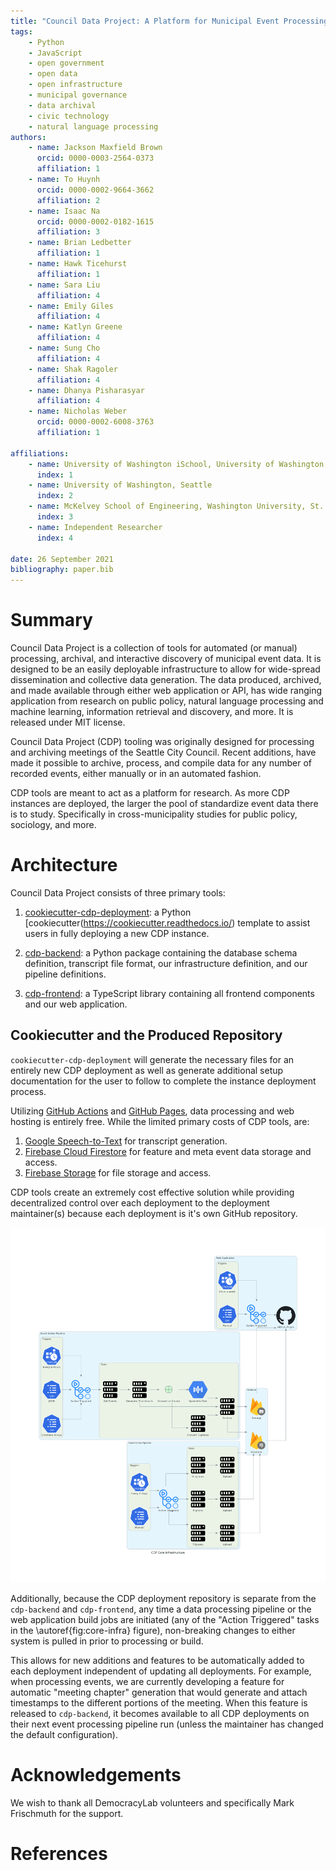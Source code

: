 ```yaml
---
title: "Council Data Project: A Platform for Municipal Event Processing"
tags:
    - Python
    - JavaScript
    - open government
    - open data
    - open infrastructure
    - municipal governance
    - data archival
    - civic technology
    - natural language processing
authors:
    - name: Jackson Maxfield Brown
      orcid: 0000-0003-2564-0373
      affiliation: 1
    - name: To Huynh
      orcid: 0000-0002-9664-3662
      affiliation: 2
    - name: Isaac Na
      orcid: 0000-0002-0182-1615
      affiliation: 3
    - name: Brian Ledbetter
      affiliation: 1
    - name: Hawk Ticehurst
      affiliation: 1
    - name: Sara Liu
      affiliation: 4
    - name: Emily Giles
      affiliation: 4
    - name: Katlyn Greene
      affiliation: 4
    - name: Sung Cho
      affiliation: 4
    - name: Shak Ragoler
      affiliation: 4
    - name: Dhanya Pisharasyar
      affiliation: 4
    - name: Nicholas Weber
      orcid: 0000-0002-6008-3763
      affiliation: 1

affiliations:
    - name: University of Washington iSchool, University of Washington, Seattle
      index: 1
    - name: University of Washington, Seattle
      index: 2
    - name: McKelvey School of Engineering, Washington University, St. Louis
      index: 3
    - name: Independent Researcher
      index: 4

date: 26 September 2021
bibliography: paper.bib
---
```


# Summary

Council Data Project is a collection of tools for automated (or manual) processing, archival, and interactive discovery of municipal event data. It is designed to be an easily deployable infrastructure to allow for wide-spread dissemination and collective data generation. The data produced, archived, and made available through either web application or API, has wide ranging application from research on public policy, natural language processing and machine learning, information retrieval and discovery, and more. It is released under MIT license.

Council Data Project (CDP) tooling was originally designed for processing and archiving meetings of the Seattle City Council. Recent additions, have made it possible to archive, process, and compile data for any number of recorded events, either manually or in an automated fashion.

CDP tools are meant to act as a platform for research. As more CDP instances are deployed, the larger the pool of standardize event data there is to study. Specifically in cross-municipality studies for public policy, sociology, and more.

# Architecture

Council Data Project consists of three primary tools:

1. [cookiecutter-cdp-deployment](https://github.com/CouncilDataProject/cookiecutter-cdp-deployment): a Python [cookiecutter(https://cookiecutter.readthedocs.io/) template to assist users in fully deploying a new CDP instance.

2. [cdp-backend](https://github.com/CouncilDataProject/cdp-backend): a Python package containing the database schema definition, transcript file format, our infrastructure definition, and our pipeline definitions.

3. [cdp-frontend](https://github.com/CouncilDataProject/cdp-frontend): a TypeScript library containing all frontend components and our web application.

## Cookiecutter and the Produced Repository

`cookiecutter-cdp-deployment` will generate the necessary files for an entirely new CDP deployment as well as generate additional setup documentation for the user to follow to complete the instance deployment process.

Utilizing [GitHub Actions](https://github.com/features/actions) and [GitHub Pages](https://pages.github.com/), data processing and web hosting is entirely free. While the limited primary costs of CDP tools, are:

1. [Google Speech-to-Text](https://cloud.google.com/speech-to-text/) for transcript generation.
2. [Firebase Cloud Firestore](https://firebase.google.com/docs/firestore/) for feature and meta event data storage and access.
3. [Firebase Storage](https://firebase.google.com/docs/storage) for file storage and access.

CDP tools create an extremely cost effective solution while providing decentralized control over each deployment to the deployment maintainer(s) because each deployment is it's own GitHub repository.

![CDP Core Infrastructure Figure. Event Gather Pipeline: inputs, GitHub Action, Python Pipeline tasks, and storage. Event Index Pipeline: inputs, GitHub Action, Python n-gram generation, and storage. Web Application Building: inputs, GitHub Action, and GitHub Pages.\label{fig:core-infra}](./figs/cdp_core_infrastructure.png)

Additionally, because the CDP deployment repository is separate from the `cdp-backend` and `cdp-frontend`, any time a data processing pipeline or the web application build jobs are initiated (any of the "Action Triggered" tasks in the \autoref{fig:core-infra} figure), non-breaking changes to either system is pulled in prior to processing or build.

This allows for new additions and features to be automatically added to each deployment independent of updating all deployments. For example, when processing events, we are currently developing a feature for automatic "meeting chapter" generation that would generate and attach timestamps to the different portions of the meeting. When this feature is released to `cdp-backend`, it becomes available to all CDP deployments on their next event processing pipeline run (unless the maintainer has changed the default configuration).

# Acknowledgements

We wish to thank all DemocracyLab volunteers and specifically Mark Frischmuth for the support.

# References

